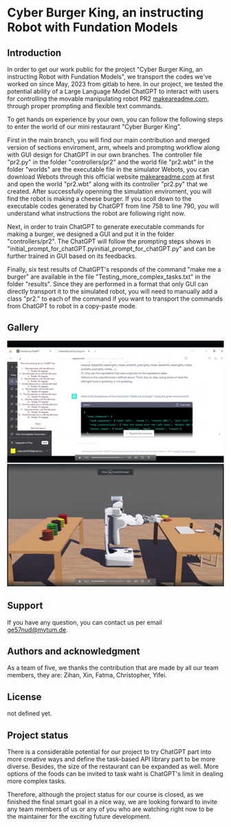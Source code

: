 # Cyber Burger King, an instructing Robot with Fundation Models



## Introduction

In order to get our work public for the project "Cyber Burger King, an instructing Robot with Fundation Models", we transport the codes we've worked on since May, 2023 from gitlab to here. 
In our project, we tested the potential ability of a Large Language Model ChatGPT to interact with users for controlling the movable manipulating robot PR2 [makeareadme.com](https://robotsguide.com/robots/pr2), through proper prompting and flexible text commands. 

To get hands on experience by your own, you can follow the following steps to enter the world of our mini restaurant "Cyber Burger King". 

First in the main branch, you will find our main contribution and merged version of sections enviroment, arm, wheels and promptng workflow along with GUI design for ChatGPT in our own branches. The controller file "pr2.py" in the folder "controllers/pr2" and the world file "pr2.wbt" in the folder "worlds" are the executable file in the simulator Webots, you can download Webots through this official website [makeareadme.com](https://cyberbotics.com/) at first and open the world "pr2.wbt" along with its controller "pr2.py" that we created. After successfully openning the simulation enviroment, you will find the robot is making a cheese burger. If you scoll down to the executable codes generated by ChatGPT from line 758 to line 790, you will understand what instructions the robot are following right now. 

Next, in order to train ChatGPT to generate executable commands for making a burger, we designed a GUI and put it in the folder "controllers/pr2". The ChatGPT will follow the prompting steps shows in "initial_prompt_for_chatGPT.pyinitial_prompt_for_chatGPT.py" and can be further trained in GUI based on its feedbacks. 

Finally, six test results of ChatGPT's responds of the command "make me a <personalized-defined> burger" are available in the file "Testing_more_complex_tasks.txt" in the folder "results". Since they are performed in a format that only GUI can directly transport it to the simulated robot, you will need to manually add a class "pr2." to each of the command if you want to transport the commands from ChatGPT to robot in a copy-paste mode.


## Gallery
![After prompting and training, ChatGPT is outputting its response for the request "make me a burger"](https://github.com/Supersolofly/Cyber_burger_king/blob/wheels/chatgpt1.png)
![In the simulated restaurant, the robot is making a burger based on the commands generated by ChatGPT](https://github.com/Supersolofly/Cyber_burger_king/blob/wheels/robot1.png)


## Support
If you have any question, you can contact us per email ge57nud@mytum.de.


## Authors and acknowledgment
As a team of five, we thanks the contribution that are made by all our team members, they are: Zihan, Xin, Fatma, Christopher, Yifei.

## License
not defined yet.

## Project status
There is a considerable potential for our project to try ChatGPT part into more creative ways and define the task-based API library part to be more diverse. Besides, the size of the restaurant can be expanded as well. More options of the foods can be invited to task waht is ChatGPT's limit in dealing more complex tasks. 

Therefore, although the project status for our course is closed, as we finished the final smart goal in a nice way, we are looking forward to invite any team members of us or any of you who are watching right now to be the maintainer for the exciting future development.






